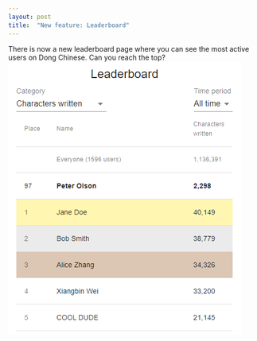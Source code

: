 ```yaml
---
layout: post
title:  "New feature: Leaderboard"
---
```

There is now a new leaderboard page where you can see the most active users on Dong Chinese. Can you reach the top?   
![Leaderboard screenshot](/images/Leaderboard.png)<br><br>